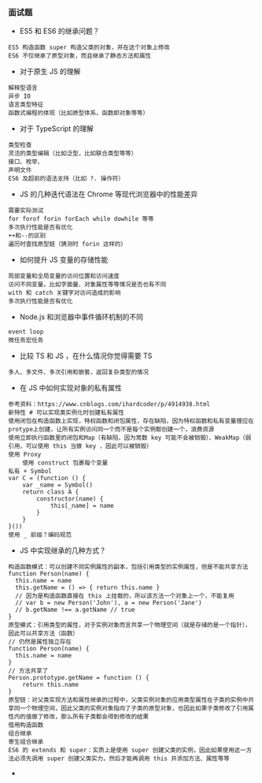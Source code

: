 ### 面试题
* ES5 和 ES6 的继承问题？
```
ES5 构造函数 super 构造父类的对象，并在这个对象上修改
ES6 不仅继承了原型对象，而且继承了静态方法和属性
```
* 对于原生 JS 的理解
```
解释型语言
异步 IO
语言类型特征
函数式编程的体现（比如原型体系，函数即对象等等）

```
* 对于 TypeScript 的理解
```
类型检查
灵活的类型编辑（比如泛型，比如联合类型等等）
接口、枚举、
声明文件
ES6 及超前的语法支持（比如 ?. 操作符）
```
* JS 的几种迭代语法在 Chrome 等现代浏览器中的性能差异
```
需要实际测试
for forof forin forEach while dowhile 等等
多次执行性能是否有优化
++和--的区别
遍历时查找原型链（猜测时 forin 这样的）
```
* 如何提升 JS 变量的存储性能
```
局部变量和全局变量的访问位置和访问速度
访问不同变量，比如字面量、对象属性等等情况是否也有不同
with 和 catch 关键字对访问造成的影响
多次执行性能是否有优化
```
* Node.js 和浏览器中事件循环机制的不同
```
event loop
微任务宏任务
```
* 比较 TS 和 JS ，在什么情况你觉得需要 TS
```
多人、多文件、多次引用和嵌套，返回复杂类型的情况
```

* 在 JS 中如何实现对象的私有属性
```
参考资料：https://www.cnblogs.com/ihardcoder/p/4914938.html
新特性 # 可以实现类实例化时创建私有属性
使用闭包在构造函数上实现，特权函数和闭包属性，存在缺陷，因为特权函数和私有变量理应在 protype上创建，让所有实例访问同一个而不是每个实例都创建一个，浪费资源
使用立即执行函数里的闭包和Map（有缺陷，因为常数 key 可能不会被销毁）、WeakMap（弱引用，可以使用 this 当做 key ，因此可以被销毁）
使用 Proxy
	使用 construct 包裹每个变量
私有 + Symbol 
var C = (function () {
	var _name = Symbol()
	return class A {
		constructor(name) {
			this[_name] = name
		}
	}
}())
使用 _ 前缀？编码规范
```
* JS 中实现继承的几种方式？
```
构造函数模式：可以创建不同实例属性的副本，包括引用类型的实例属性，但是不能共享方法	
function Person(name) {
  this.name = name
  this.getName = () => { return this.name }
  // 因为是构造函数直接在 this 上挂载的，所以该方法一个对象上一个，不能复用
  // var b = new Person('John'), a = new Person('Jane')
  // b.getName !== a.getName // true
}
原型模式：引用类型的属性，对于实例对象而言共享一个物理空间（就是存储的是一个指针），因此可以共享方法（函数）
// 仍然是属性独立存在
function Person(name) {
  this.name = name
}
// 方法共享了
Person.prototype.getName = function () {
	return this.name
}
原型链：对父类实现方法和属性继承的过程中，父类实例对象的应用类型属性在子类的实例中共享同一个物理空间，因此父类的实例对象指向了子类的原型对象，也因此如果子类修改了引用属性内的值做了修改，那么所有子类都会得到修改的结果
借用构造函数
组合继承
寄生组合继承
ES6 的 extends 和 super：实质上是使用 super 创建父类的实例，因此如果使用这一方法必须先调用 super 创建父类实力，然后才能再调用 this 并添加方法、属性等等
```

*  
